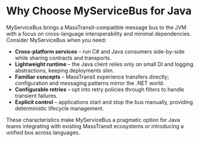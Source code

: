 # Why Choose MyServiceBus for Java

MyServiceBus brings a MassTransit-compatible message bus to the JVM with a focus on
cross-language interoperability and minimal dependencies. Consider MyServiceBus when you need:

- **Cross-platform services** – run C# and Java consumers side-by-side while sharing contracts and transports.
- **Lightweight runtime** – the Java client relies only on small DI and logging abstractions, keeping deployments slim.
- **Familiar concepts** – MassTransit experience transfers directly; configuration and messaging patterns mirror the .NET world.
- **Configurable retries** – opt into retry policies through filters to handle transient failures.
- **Explicit control** – applications start and stop the bus manually, providing deterministic lifecycle management.

These characteristics make MyServiceBus a pragmatic option for Java teams integrating with existing MassTransit ecosystems or
introducing a unified bus across languages.

